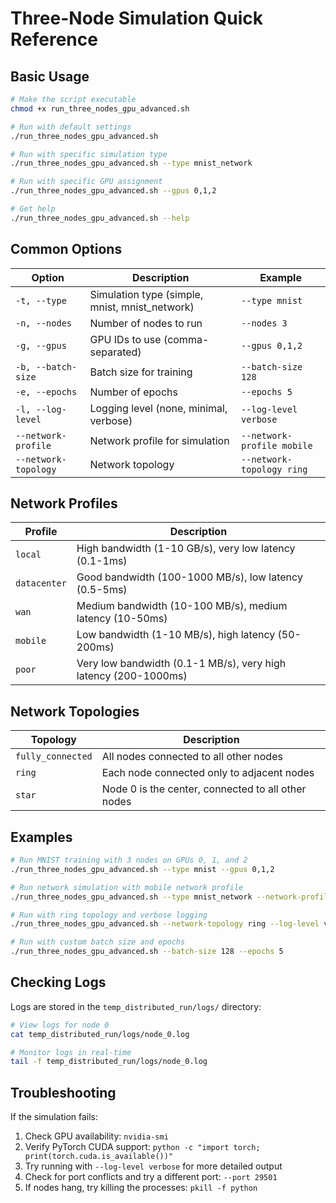 # Three-Node Simulation Quick Reference

## Basic Usage

```bash
# Make the script executable
chmod +x run_three_nodes_gpu_advanced.sh

# Run with default settings
./run_three_nodes_gpu_advanced.sh

# Run with specific simulation type
./run_three_nodes_gpu_advanced.sh --type mnist_network

# Run with specific GPU assignment
./run_three_nodes_gpu_advanced.sh --gpus 0,1,2

# Get help
./run_three_nodes_gpu_advanced.sh --help
```

## Common Options

| Option | Description | Example |
|--------|-------------|---------|
| `-t, --type` | Simulation type (simple, mnist, mnist_network) | `--type mnist` |
| `-n, --nodes` | Number of nodes to run | `--nodes 3` |
| `-g, --gpus` | GPU IDs to use (comma-separated) | `--gpus 0,1,2` |
| `-b, --batch-size` | Batch size for training | `--batch-size 128` |
| `-e, --epochs` | Number of epochs | `--epochs 5` |
| `-l, --log-level` | Logging level (none, minimal, verbose) | `--log-level verbose` |
| `--network-profile` | Network profile for simulation | `--network-profile mobile` |
| `--network-topology` | Network topology | `--network-topology ring` |

## Network Profiles

| Profile | Description |
|---------|-------------|
| `local` | High bandwidth (1-10 GB/s), very low latency (0.1-1ms) |
| `datacenter` | Good bandwidth (100-1000 MB/s), low latency (0.5-5ms) |
| `wan` | Medium bandwidth (10-100 MB/s), medium latency (10-50ms) |
| `mobile` | Low bandwidth (1-10 MB/s), high latency (50-200ms) |
| `poor` | Very low bandwidth (0.1-1 MB/s), very high latency (200-1000ms) |

## Network Topologies

| Topology | Description |
|----------|-------------|
| `fully_connected` | All nodes connected to all other nodes |
| `ring` | Each node connected only to adjacent nodes |
| `star` | Node 0 is the center, connected to all other nodes |

## Examples

```bash
# Run MNIST training with 3 nodes on GPUs 0, 1, and 2
./run_three_nodes_gpu_advanced.sh --type mnist --gpus 0,1,2

# Run network simulation with mobile network profile
./run_three_nodes_gpu_advanced.sh --type mnist_network --network-profile mobile

# Run with ring topology and verbose logging
./run_three_nodes_gpu_advanced.sh --network-topology ring --log-level verbose

# Run with custom batch size and epochs
./run_three_nodes_gpu_advanced.sh --batch-size 128 --epochs 5
```

## Checking Logs

Logs are stored in the `temp_distributed_run/logs/` directory:

```bash
# View logs for node 0
cat temp_distributed_run/logs/node_0.log

# Monitor logs in real-time
tail -f temp_distributed_run/logs/node_0.log
```

## Troubleshooting

If the simulation fails:

1. Check GPU availability: `nvidia-smi`
2. Verify PyTorch CUDA support: `python -c "import torch; print(torch.cuda.is_available())"`
3. Try running with `--log-level verbose` for more detailed output
4. Check for port conflicts and try a different port: `--port 29501`
5. If nodes hang, try killing the processes: `pkill -f python`